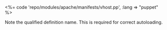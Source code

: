 <%= code 'repo/modules/apache/manifests/vhost.pp', :lang => "puppet" %>

Note the qualified definition name.  This is required for correct autoloading.
